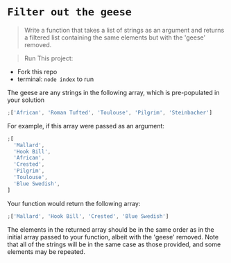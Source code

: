 # `Filter out the geese`

> Write a function that takes a list of strings as an argument and returns a filtered list containing the same elements but with the 'geese' removed.

> Run This project:

- Fork this repo
- terminal: `node index` to run

The geese are any strings in the following array, which is pre-populated in your solution

```js
;['African', 'Roman Tufted', 'Toulouse', 'Pilgrim', 'Steinbacher']
```

For example, if this array were passed as an argument:

```js
;[
  'Mallard',
  'Hook Bill',
  'African',
  'Crested',
  'Pilgrim',
  'Toulouse',
  'Blue Swedish',
]
```

Your function would return the following array:

```js
;['Mallard', 'Hook Bill', 'Crested', 'Blue Swedish']
```

The elements in the returned array should be in the same order as in the initial array passed to your function, albeit with the 'geese' removed. Note that all of the strings will be in the same case as those provided, and some elements may be repeated.
